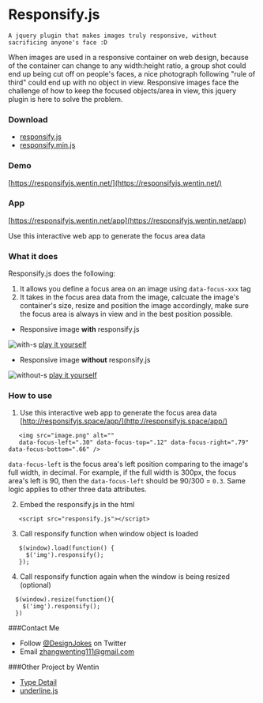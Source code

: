 # Responsify.js

`A jquery plugin that makes images truly responsive, without sacrificing anyone's face :D`

When images are used in a responsive container on web design, because of the container can change to any width:height ratio, a group shot could end up being cut off on people's faces, a nice photograph following "rule of third" could end up with no object in view. Responsive images face the challenge of how to keep the focused objects/area in view, this jquery plugin is here to solve the problem.

### Download
* [responsify.js](https://raw.githubusercontent.com/wentin/ResponsifyJS/master/responsify.js)
* [responsify.min.js](https://raw.githubusercontent.com/wentin/ResponsifyJS/master/responsify.min.js)

### Demo

[https://responsifyjs.wentin.net/](https://responsifyjs.wentin.net/)

### App

[https://responsifyjs.wentin.net/app](https://responsifyjs.wentin.net/app)

Use this interactive web app to generate the focus area data

### What it does

Responsify.js does the following:
 1. It allows you define a focus area on an image using `data-focus-xxx` tag
 2. It takes in the focus area data from the image, calcuate the image's container's size, resize and position the image accordingly, make sure the focus area is always in view and in the best position possible.

* Responsive image **with** responsify.js

![with-s](https://cloud.githubusercontent.com/assets/2474904/11459461/dccd59b6-96a4-11e5-81c6-5b16c7d30a23.gif) [play it yourself](http://wentin.github.io/ResponsifyJS/comparison/with-responsify-js/)

* Responsive image **without** responsify.js

![without-s](https://cloud.githubusercontent.com/assets/2474904/11459460/dccd53bc-96a4-11e5-8a33-bea161ef60a9.gif) [play it yourself](http://wentin.github.io/ResponsifyJS/comparison/without-responsify-js/)

### How to use
 1. Use this interactive web app to generate the focus area data [http://responsifyjs.space/app/](http://responsifyjs.space/app/)
 
 ```
    <img src="image.png" alt="" 
    data-focus-left=".30" data-focus-top=".12" data-focus-right=".79" data-focus-bottom=".66" />
 ```
`data-focus-left` is the focus area's left position comparing to the image's full width, in decimal. For example, if the full width is 300px, the focus area's left is 90, then the `data-focus-left` should be 90/300 = `0.3`. Same logic applies to other three data attributes.

 2. Embed the responsify.js in the html
 
 ``` 
    <script src="responsify.js"></script>
 ``` 
 3. Call responsify function when window object is loaded
 
 ``` 
    $(window).load(function() {
      $('img').responsify();
    });
 ```
 4. Call responsify function again when the window is being resized (optional)
 
  ```
    $(window).resize(function(){
      $('img').responsify();
    })
  ```
  

###Contact Me
* Follow [@DesignJokes](http://twitter.com/DesignJokes) on Twitter
* Email <zhangwenting111@gmail.com>

###Other Project by Wentin
* [Type Detail](http://typedetail.com/)
* [underline.js](https://github.com/wentin/underlineJS)
